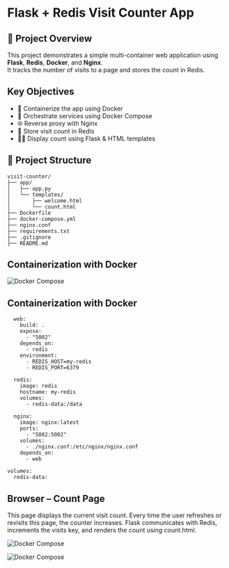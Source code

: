 #  Flask + Redis Visit Counter App

## 📌 Project Overview
This project demonstrates a simple multi-container web application using **Flask**, **Redis**, **Docker**, and **Nginx**.  
It tracks the number of visits to a page and stores the count in Redis.

## Key Objectives
- 🐳 Containerize the app using Docker
- 🔄 Orchestrate services using Docker Compose
- 🌐 Reverse proxy with Nginx
- 🔢 Store visit count in Redis
- 👨‍💻 Display count using Flask & HTML templates

## 📁 Project Structure
```
visit-counter/
├── app/
│   ├── app.py
│   └── templates/
│       ├── welcome.html
│       └── count.html
├── Dockerfile
├── docker-compose.yml
├── nginx.conf
├── requirements.txt
├── .gitignore
├── README.md
```

## Containerization with Docker
![Docker Compose](https://github.com/inaadem/my-visit-counter-app/blob/main/dockerfile.png?raw=true) 


## Containerization with Docker

```services:
  web:
    build: .
    expose:
      - "5002"
    depends_on:
      - redis
    environment:
      - REDIS_HOST=my-redis
      - REDIS_PORT=6379
  
  redis:
    image: redis
    hostname: my-redis
    volumes: 
      - redis-data:/data
  
  nginx:
    image: nginx:latest
    ports:
      - "5002:5002"
    volumes:
      - ./nginx.conf:/etc/nginx/nginx.conf
    depends_on:
      - web

volumes:
  redis-data:
```

##  Browser – Count Page
This page displays the current visit count.
Every time the user refreshes or revisits this page, the counter increases.
Flask communicates with Redis, increments the visits key, and renders the count using count.html.

![Docker Compose](https://github.com/inaadem/my-visit-counter-app/blob/main/browser-welcome.png.png?raw=true) 

![Docker Compose](https://github.com/inaadem/my-visit-counter-app/blob/main/browser-welcome.png%20(2).png?raw=true) 
